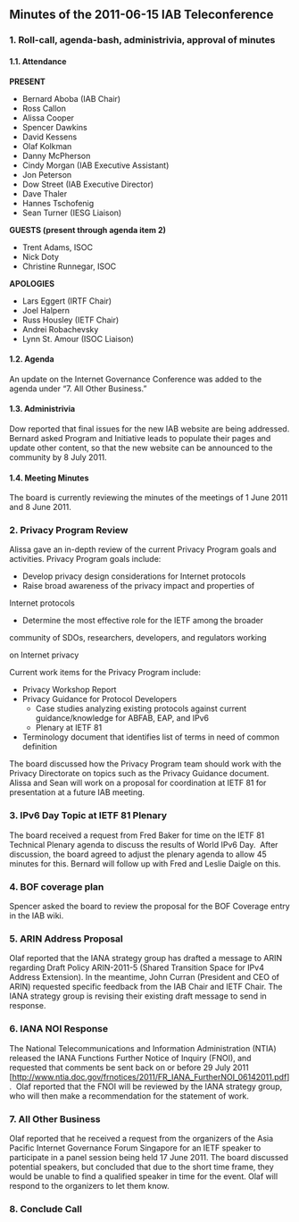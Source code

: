 
Minutes of the 2011-06-15 IAB Teleconference
--------------------------------------------


### 1. Roll-call, agenda-bash, administrivia, approval of minutes


#### 1.1. Attendance


**PRESENT**


* Bernard Aboba (IAB Chair)
* Ross Callon
* Alissa Cooper
* Spencer Dawkins
* David Kessens
* Olaf Kolkman
* Danny McPherson
* Cindy Morgan (IAB Executive Assistant)
* Jon Peterson
* Dow Street (IAB Executive Director)
* Dave Thaler
* Hannes Tschofenig
* Sean Turner (IESG Liaison)


**GUESTS (present through agenda item 2)**


* Trent Adams, ISOC
* Nick Doty
* Christine Runnegar, ISOC


**APOLOGIES**


* Lars Eggert (IRTF Chair)
* Joel Halpern
* Russ Housley (IETF Chair)
* Andrei Robachevsky
* Lynn St. Amour (ISOC Liaison)


#### 1.2. Agenda


An update on the Internet Governance Conference was added to the agenda under “7. All Other Business.”


#### 1.3. Administrivia


Dow reported that final issues for the new IAB website are being addressed. Bernard asked Program and Initiative leads to populate their pages and update other content, so that the new website can be announced to the community by 8 July 2011.


#### 1.4. Meeting Minutes


The board is currently reviewing the minutes of the meetings of 1 June 2011 and 8 June 2011.


### 2. Privacy Program Review


Alissa gave an in-depth review of the current Privacy Program goals and activities. Privacy Program goals include:


* Develop privacy design considerations for Internet protocols
* Raise broad awareness of the privacy impact and properties of  

Internet protocols
* Determine the most effective role for the IETF among the broader  

community of SDOs, researchers, developers, and regulators working  

on Internet privacy


Current work items for the Privacy Program include:


* Privacy Workshop Report
* Privacy Guidance for Protocol Developers
	+ Case studies analyzing existing protocols against current guidance/knowledge for ABFAB, EAP, and IPv6
	+ Plenary at IETF 81
* Terminology document that identifies list of terms in need of common definition


The board discussed how the Privacy Program team should work with the Privacy Directorate on topics such as the Privacy Guidance document. Alissa and Sean will work on a proposal for coordination at IETF 81 for presentation at a future IAB meeting.


### 3. IPv6 Day Topic at IETF 81 Plenary


The board received a request from Fred Baker for time on the IETF 81 Technical Plenary agenda to discuss the results of World IPv6 Day.  After discussion, the board agreed to adjust the plenary agenda to allow 45 minutes for this. Bernard will follow up with Fred and Leslie Daigle on this.


### 4. BOF coverage plan


Spencer asked the board to review the proposal for the BOF Coverage entry in the IAB wiki.


### 5. ARIN Address Proposal


Olaf reported that the IANA strategy group has drafted a message to ARIN regarding Draft Policy ARIN-2011-5 (Shared Transition Space for IPv4 Address Extension). In the meantime, John Curran (President and CEO of ARIN) requested specific feedback from the IAB Chair and IETF Chair. The IANA strategy group is revising their existing draft message to send in response.


### 6. IANA NOI Response


The National Telecommunications and Information Administration (NTIA) released the IANA Functions Further Notice of Inquiry (FNOI), and requested that comments be sent back on or before 29 July 2011 [<http://www.ntia.doc.gov/frnotices/2011/FR_IANA_FurtherNOI_06142011.pdf>].  Olaf reported that the FNOI will be reviewed by the IANA strategy group, who will then make a recommendation for the statement of work.


### 7. All Other Business


Olaf reported that he received a request from the organizers of the Asia Pacific Internet Governance Forum Singapore for an IETF speaker to participate in a panel session being held 17 June 2011. The board discussed potential speakers, but concluded that due to the short time frame, they would be unable to find a qualified speaker in time for the event. Olaf will respond to the organizers to let them know.


### 8. Conclude Call


